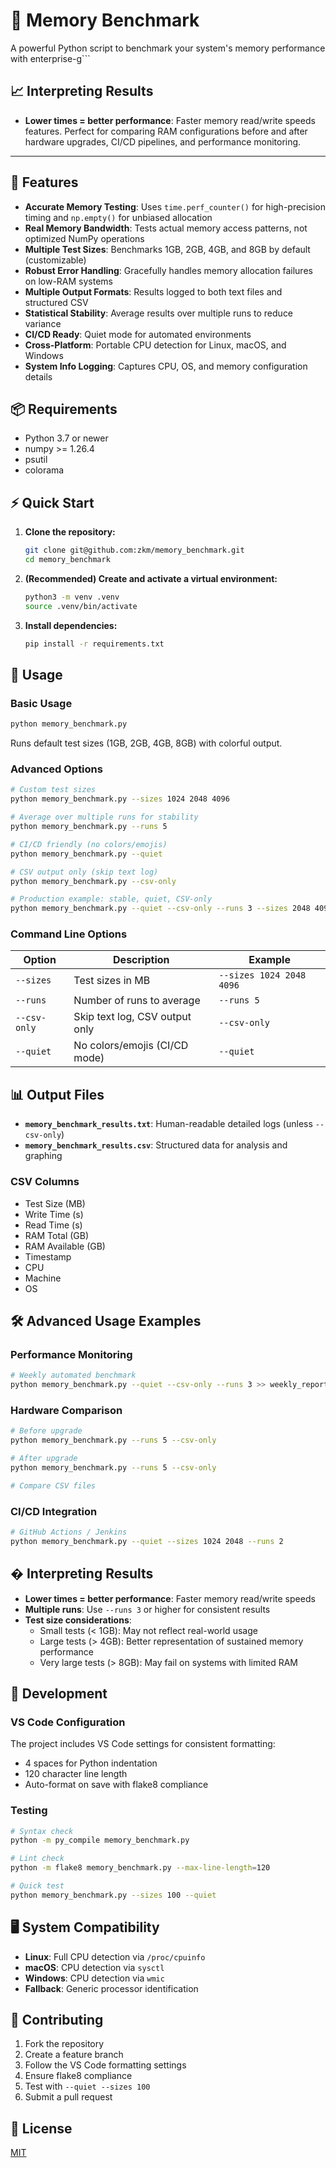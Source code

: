 
# 🧠 Memory Benchmark

A powerful Python script to benchmark your system's memory performance with enterprise-g```

## 📈 Interpreting Results
- **Lower times = better performance**: Faster memory read/write speeds features. Perfect for comparing RAM configurations before and after hardware upgrades, CI/CD pipelines, and performance monitoring.

---

## 🚀 Features
- **Accurate Memory Testing**: Uses `time.perf_counter()` for high-precision timing and `np.empty()` for unbiased allocation
- **Real Memory Bandwidth**: Tests actual memory access patterns, not optimized NumPy operations
- **Multiple Test Sizes**: Benchmarks 1GB, 2GB, 4GB, and 8GB by default (customizable)
- **Robust Error Handling**: Gracefully handles memory allocation failures on low-RAM systems
- **Multiple Output Formats**: Results logged to both text files and structured CSV
- **Statistical Stability**: Average results over multiple runs to reduce variance
- **CI/CD Ready**: Quiet mode for automated environments
- **Cross-Platform**: Portable CPU detection for Linux, macOS, and Windows
- **System Info Logging**: Captures CPU, OS, and memory configuration details

## 📦 Requirements
- Python 3.7 or newer
- numpy >= 1.26.4
- psutil
- colorama

## ⚡️ Quick Start
1. **Clone the repository:**
   ```bash
   git clone git@github.com:zkm/memory_benchmark.git
   cd memory_benchmark
   ```
2. **(Recommended) Create and activate a virtual environment:**
   ```bash
   python3 -m venv .venv
   source .venv/bin/activate
   ```
3. **Install dependencies:**
   ```bash
   pip install -r requirements.txt
   ```

## 🏃 Usage

### Basic Usage
```bash
python memory_benchmark.py
```
Runs default test sizes (1GB, 2GB, 4GB, 8GB) with colorful output.

### Advanced Options
```bash
# Custom test sizes
python memory_benchmark.py --sizes 1024 2048 4096

# Average over multiple runs for stability
python memory_benchmark.py --runs 5

# CI/CD friendly (no colors/emojis)
python memory_benchmark.py --quiet

# CSV output only (skip text log)
python memory_benchmark.py --csv-only

# Production example: stable, quiet, CSV-only
python memory_benchmark.py --quiet --csv-only --runs 3 --sizes 2048 4096 8192
```

### Command Line Options
| Option | Description | Example |
|--------|-------------|---------|
| `--sizes` | Test sizes in MB | `--sizes 1024 2048 4096` |
| `--runs` | Number of runs to average | `--runs 5` |
| `--csv-only` | Skip text log, CSV output only | `--csv-only` |
| `--quiet` | No colors/emojis (CI/CD mode) | `--quiet` |

## 📊 Output Files
- **`memory_benchmark_results.txt`**: Human-readable detailed logs (unless `--csv-only`)
- **`memory_benchmark_results.csv`**: Structured data for analysis and graphing

### CSV Columns
- Test Size (MB)
- Write Time (s)
- Read Time (s)
- RAM Total (GB)
- RAM Available (GB)
- Timestamp
- CPU
- Machine
- OS

## 🛠 Advanced Usage Examples

### Performance Monitoring
```bash
# Weekly automated benchmark
python memory_benchmark.py --quiet --csv-only --runs 3 >> weekly_report.log
```

### Hardware Comparison
```bash
# Before upgrade
python memory_benchmark.py --runs 5 --csv-only

# After upgrade
python memory_benchmark.py --runs 5 --csv-only

# Compare CSV files
```

### CI/CD Integration
```bash
# GitHub Actions / Jenkins
python memory_benchmark.py --quiet --sizes 1024 2048 --runs 2
```

## � Interpreting Results
- **Lower times = better performance**: Faster memory read/write speeds
- **Multiple runs**: Use `--runs 3` or higher for consistent results
- **Test size considerations**:
  - Small tests (< 1GB): May not reflect real-world usage
  - Large tests (> 4GB): Better representation of sustained memory performance
  - Very large tests (> 8GB): May fail on systems with limited RAM

## 🔧 Development

### VS Code Configuration
The project includes VS Code settings for consistent formatting:
- 4 spaces for Python indentation
- 120 character line length
- Auto-format on save with flake8 compliance

### Testing
```bash
# Syntax check
python -m py_compile memory_benchmark.py

# Lint check
python -m flake8 memory_benchmark.py --max-line-length=120

# Quick test
python memory_benchmark.py --sizes 100 --quiet
```

## 🖥️ System Compatibility
- **Linux**: Full CPU detection via `/proc/cpuinfo`
- **macOS**: CPU detection via `sysctl`
- **Windows**: CPU detection via `wmic`
- **Fallback**: Generic processor identification

## 🤝 Contributing
1. Fork the repository
2. Create a feature branch
3. Follow the VS Code formatting settings
4. Ensure flake8 compliance
5. Test with `--quiet --sizes 100`
6. Submit a pull request

## 📝 License
[MIT](LICENSE)
